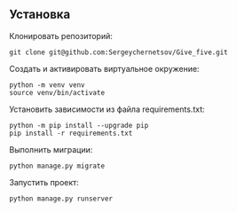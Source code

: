 ## Установка
Клонировать репозиторий:

```
git clone git@github.com:Sergeychernetsov/Give_five.git
```

Cоздать и активировать виртуальное окружение:

```
python -m venv venv
source venv/bin/activate
```
Установить зависимости из файла requirements.txt:
```
python -m pip install --upgrade pip
pip install -r requirements.txt
```
Выполнить миграции:

```
python manage.py migrate
```
Запустить проект:

```
python manage.py runserver
```